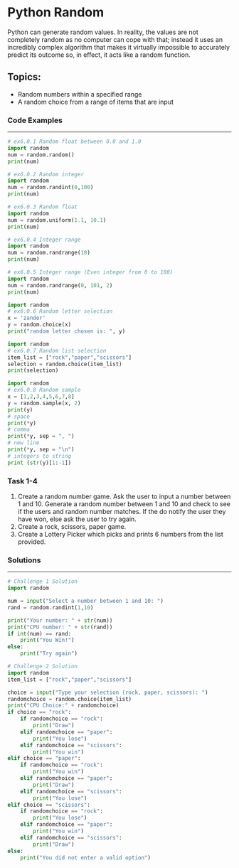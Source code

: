 # Python Random
Python can generate random values. In reality, the values are not
completely random as no computer can cope with that; instead it uses an incredibly complex algorithm that makes it virtually impossible to accurately predict its outcome so, in effect, it acts like a random function.

## Topics:
* Random numbers within a specified range
* A random choice from a range of items that are input

### Code Examples
---
```python
# ex6.0.1 Random float between 0.0 and 1.0
import random
num = random.random()
print(num)
```
```python
# ex6.0.2 Random integer
import random
num = random.randint(0,100)
print(num)
```
```python
# ex6.0.3 Random float
import random
num = random.uniform(1.1, 10.1)
print(num)
```
```python
# ex6.0.4 Integer range
import random
num = random.randrange(10)
print(num)
```
```python
# ex6.0.5 Integer range (Even integer from 0 to 100)
import random
num = random.randrange(0, 101, 2)
print(num)
```
```python
import random
# ex6.0.6 Random letter selection 
x = 'zander'
y = random.choice(x)
print("random letter chosen is: ", y)
```
```python
import random
# ex6.0.7 Random list selection 
item_list = ["rock","paper","scissors"]
selection = random.choice(item_list)
print(selection)
```
```python
import random
# ex6.0.8 Random sample 
x = [1,2,3,4,5,6,7,8]
y = random.sample(x, 2)
print(y)
# space
print(*y)
# comma
print(*y, sep = ", ") 
# new line
print(*y, sep = "\n")
# integers to string
print (str(y)[1:-1])
```

### **Task 1-4**
1. Create a random number game. Ask the user to input a number between 1 and 10. Generate a random number between 1 and 10 and check to see if the users and random number matches. If the do notify the user they have won, else ask the user to try again.
2. Create a rock, scissors, paper game.
3. Create a Lottery Picker which picks and prints 6 numbers from the list provided.

### Solutions
---

```python
# Challenge 1 Solution
import random

num = input("Select a number between 1 and 10: ")
rand = random.randint(1,10)

print("Your number: " + str(num))
print("CPU number: " + str(rand))
if int(num) == rand:
    print("You Win!")
else:
    print("Try again")
```
```python
# Challenge 2 Solution
import random
item_list = ["rock","paper","scissors"]

choice = input("Type your selection (rock, paper, scissors): ")
randomchoice = random.choice(item_list)
print("CPU Choice:" + randomchoice)
if choice == "rock":
    if randomchoice == "rock":
        print("Draw")
    elif randomchoice == "paper":
        print("You lose")
    elif randomchoice == "scissors":
        print("You win")
elif choice == "paper":
    if randomchoice == "rock":
        print("You win")
    elif randomchoice == "paper":
        print("Draw")
    elif randomchoice == "scissors":
        print("You lose")
elif choice == "scissors":
    if randomchoice == "rock":
        print("You lose")
    elif randomchoice == "paper":
        print("You win")
    elif randomchoice == "scissors":
        print("Draw")
else:
    print("You did not enter a valid option")
```
